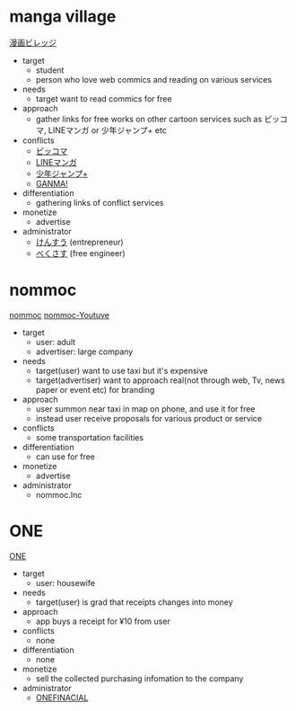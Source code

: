 # manga village
  [漫画ビレッジ](https://www.manga-village.com/)
  * target
    * student
    * person who love web commics and reading on various services
  * needs
    * target want to read commics for free
  * approach
    * gather links for free works on other cartoon services such as ピッコマ, LINEマンガ or 少年ジャンプ+ etc
  * conflicts
    * [ピッコマ](https://piccoma.com/web/)
    * [LINEマンガ](https://manga.line.me/)
    * [少年ジャンプ+](https://shonenjumpplus.com/)
    * [GANMA!](https://ganma.jp/)
  * differentiation
    * gathering links of conflict services
  * monetize
    * advertise
  * administrator
    * [けんすう](https://twitter.com/kensuu) (entrepreneur)
    * [べくさす](https://twitter.com/Vexus2) (free engineer)

# nommoc
  [nommoc](https://nommoc.jp/en/)
  [nommoc-Youtuve](https://youtu.be/JU1iL--lNM8)
  * target
    * user: adult
    * advertiser: large company
  * needs
    * target(user) want to use taxi but it's expensive
    * target(advertiser) want to approach real(not through web, Tv, news paper or event etc) for branding
  * approach
    * user summon near taxi in map on phone, and use it for free
    * instead user receive proposals for various product or service
  * conflicts
    * some transportation facilities
  * differentiation
    * can use for free
  * monetize
    * advertise
  * administrator
    * nommoc.Inc

# ONE
  [ONE](https://itunes.apple.com/jp/app/one-ワン/id1373644984?mt=8)
  * target
    * user: housewife
  * needs
    * target(user) is grad that receipts changes into money
  * approach
    * app buys a receipt for ¥10 from user
  * conflicts
    * none
  * differentiation
    * none
  * monetize
    * sell the collected purchasing infomation to the company
  * administrator
    * [ONEFINACIAL](https://corp.wow.one/)